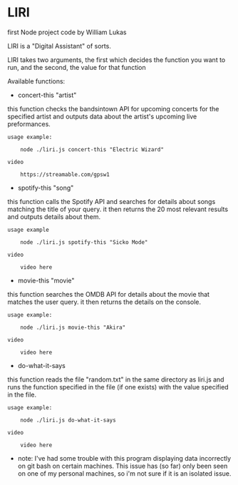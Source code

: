 # LIRI
first Node project
code by William Lukas

LIRI is a "Digital Assistant" of sorts.

LIRI takes two arguments, the first which decides the function you want to run, and the second, the value for that function

Available functions:
- concert-this "artist"
    
this function checks the bandsintown API for upcoming concerts for the specified artist and outputs data about the artist's upcoming live preformances.

    usage example:
    
        node ./liri.js concert-this "Electric Wizard"

    video
    
        https://streamable.com/gpsw1

- spotify-this "song"


this function calls the Spotify API and searches for details about songs matching the title of your query. it then returns the 20 most relevant results and outputs details about them.

    usage example
    
        node ./liri.js spotify-this "Sicko Mode"

    video
    
        video here


- movie-this "movie"


this function searches the OMDB API for details about the movie that matches the user query. it then returns the details on the console.

    usage example:
    
        node ./liri.js movie-this "Akira"

    video
    
        video here


- do-what-it-says

this function reads the file "random.txt" in the same directory as liri.js and runs the function specified in the file (if one exists) with the value specified in the file.

    usage example:
    
        node ./liri.js do-what-it-says

    video
    
        video here
        
        
        
        
- note: I've had some trouble with this program displaying data incorrectly on git bash on certain machines. This issue has (so far) only been seen on one of my personal machines, so i'm not sure if it is an isolated issue.
